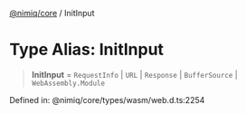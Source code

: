 [@nimiq/core](../globals.md) / InitInput

# Type Alias: InitInput

> **InitInput** = `RequestInfo` \| `URL` \| `Response` \| `BufferSource` \| `WebAssembly.Module`

Defined in: @nimiq/core/types/wasm/web.d.ts:2254
